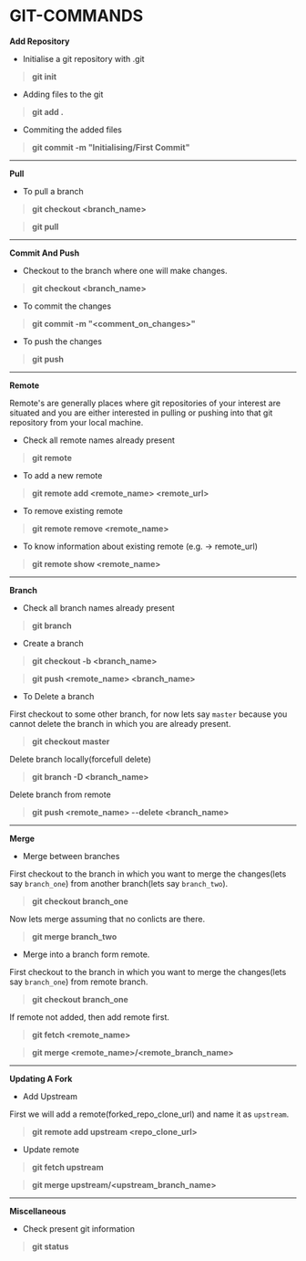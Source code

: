 # **GIT-COMMANDS**

**Add Repository**

-  Initialise a git repository with .git
> **git init**

-  Adding files to the git
> **git add .**

-  Commiting the added files
> **git commit -m "Initialising/First Commit"**

----------

**Pull**

-  To pull a branch
> **git checkout <branch_name>**

> **git pull**

----------

**Commit And Push**

-  Checkout to the branch where one will make changes.
> **git checkout <branch_name>**

-  To commit the changes
> **git commit -m "<comment_on_changes>"**

-  To push the changes
> **git push**

----------

**Remote**

Remote's are generally places where git repositories of your interest are situated and you are either interested in pulling or pushing into that git repository from your local machine.

-  Check all remote names already present
> **git remote**

-  To add a new remote
> **git remote add  <remote_name>  <remote_url>**

-  To remove existing remote
> **git remote remove <remote_name>**

-  To know information about existing remote (e.g. -> remote_url)
> **git remote show <remote_name>**

----------

**Branch**

-  Check all branch names already present
> **git branch**

-  Create a branch
> **git checkout -b <branch_name>**

> **git push <remote_name> <branch_name>**

-  To Delete a branch

First checkout to some other branch, for now lets say `master` because you cannot delete the branch in which you are already present.  
> **git checkout master**

Delete branch locally(forcefull delete)
> **git branch -D <branch_name>**

Delete branch from remote
> **git push <remote_name> --delete <branch_name>**

----------

**Merge**

-  Merge between branches

First checkout to the branch in which you want to merge the changes(lets say `branch_one`) from another branch(lets say `branch_two`).  
> **git checkout branch_one**

Now lets merge assuming that no conlicts are there.
> **git merge branch_two**

-  Merge into a branch form remote.

First checkout to the branch in which you want to merge the changes(lets say `branch_one`) from remote branch.  
> **git checkout branch_one**

If remote not added, then add remote first.
> **git fetch <remote_name>**

> **git merge <remote_name>/<remote_branch_name>**

----------

**Updating A Fork**

-  Add Upstream

First we will add a remote(forked_repo_clone_url) and name it as `upstream`.  
> **git remote add upstream <repo_clone_url>**

-  Update remote
> **git fetch upstream**

> **git merge upstream/<upstream_branch_name>**

----------

**Miscellaneous**

-  Check present git information
> **git status**
